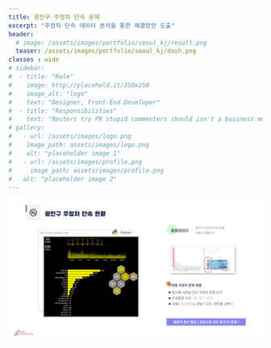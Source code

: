 ```yaml
---
title: 광진구 주정차 단속 문제
excerpt: "주정차 단속 데이터 분석을 통한 해결방안 도출"
header:
  # image: /assets/images/portfolio/seoul_kj/result.png
  teaser: /assets/images/portfolio/seoul_kj/dash.png
classes : wide
# sidebar:
#  - title: "Role"
#    image: http://placehold.it/350x250
#    image_alt: "logo"
#    text: "Designer, Front-End Developer"
#  - title: "Responsibilities"
#    text: "Reuters try PR stupid commenters should isn't a business model"
# gallery:
#   - url: /assets/images/logo.png
#    image_path: assets/images/logo.png
#    alt: "placeholder image 1"
#   - url: /assets/images/profile.png
#     image_path: assets/images/profile.png
#   alt: "placeholder image 2"
---
```


![foo](/assets/images/portfolio/seoul_kj/result.png)


